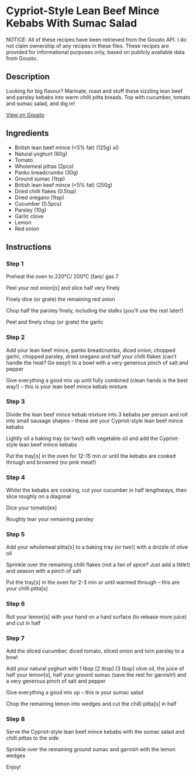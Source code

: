 # Cypriot-Style Lean Beef Mince Kebabs With Sumac Salad

NOTICE: All of these recipes have been retrieved from the Gousto API. I do not claim ownership of any recipes in these files. These recipes are provided for informational purposes only, based on publicly available data from Gousto.

## Description

Looking for big flavour? Marinate, roast and stuff these sizzling lean beef and parsley kebabs into warm chilli pitta breads. Top with cucumber, tomato and sumac salad, and dig in!

[View on Gousto](https://www.gousto.co.uk/recipes/cookbook/cypriot-style-lean-beef-kebab-sumac-salad-chilli-pitta)

## Ingredients

- British lean beef mince (<5% fat) (125g) x0
- Natural yoghurt (80g)
- Tomato
- Wholemeal pittas (2pcs)
- Panko breadcrumbs (30g)
- Ground sumac (1tsp)
- British lean beef mince (<5% fat) (250g)
- Dried chilli flakes (0.5tsp)
- Dried oregano (1tsp)
- Cucumber (0.5pcs)
- Parsley (10g)
- Garlic clove
- Lemon
- Red onion

## Instructions


### Step 1

Preheat the oven to 220°C/ 200°C (fan)/ gas 7

Peel your red onion[s] and slice half very finely

Finely dice (or grate) the remaining red onion

Chop half the parsley finely, including the stalks (you'll use the rest later!)

Peel and finely chop (or grate) the garlic


### Step 2

Add your lean beef mince, panko breadcrumbs, diced onion, chopped garlic, chopped parsley, dried oregano and half your chilli flakes (can't handle the heat? Go easy!) to a bowl with a very generous pinch of salt and pepper

Give everything a good mix up until fully combined (clean hands is the best way!) – this is your lean beef mince kebab mixture


### Step 3

Divide the lean beef mince kebab mixture into 3 kebabs per person and roll into small sausage shapes – these are your Cypriot-style lean beef mince kebabs

Lightly oil a baking tray (or two!) with vegetable oil and add the Cypriot-style lean beef mince kebabs

Put the tray[s] in the oven for 12-15 min or until the kebabs are cooked through and browned (no pink meat!)


### Step 4

Whilst the kebabs are cooking, cut your cucumber in half lengthways, then slice roughly on a diagonal

Dice your tomato[es]

Roughly tear your remaining parsley


### Step 5

Add your wholemeal pitta[s] to a baking tray (or two!) with a drizzle of olive oil

Sprinkle over the remaining chilli flakes (not a fan of spice? Just add a little!) and season with a pinch of salt

Put the tray[s] in the oven for 2-3 min or until warmed through – this are your chilli pitta[s]


### Step 6

Roll your lemon[s]<span class="text-danger"> </span>with your hand on a hard surface (to release more juice) and cut in half


### Step 7

Add the sliced cucumber, diced tomato, sliced onion and torn parsley to a bowl

Add your natural yoghurt with 1 tbsp <span class="text-purple">[2 tbsp]</span> <span class="text-danger">[3 tbsp]</span> olive oil, the juice of half your lemon[s], half your ground sumac (save the rest for garnish!) and a very generous pinch of salt and pepper

Give everything a good mix up – this is your sumac salad

Chop the remaining lemon into wedges and cut the chilli pitta[s] in half

### Step 8

Serve the Cypriot-style lean beef mince kebabs with the sumac salad and chilli pittas to the side

Sprinkle over the remaining ground sumac and garnish with the lemon wedges

Enjoy!


